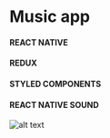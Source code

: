 # Music app 
#### REACT NATIVE
#### REDUX
#### STYLED COMPONENTS
#### REACT NATIVE SOUND

![alt text](https://user-images.githubusercontent.com/37845957/62675443-7666a600-b97d-11e9-91ef-c7737e73f202.png)
